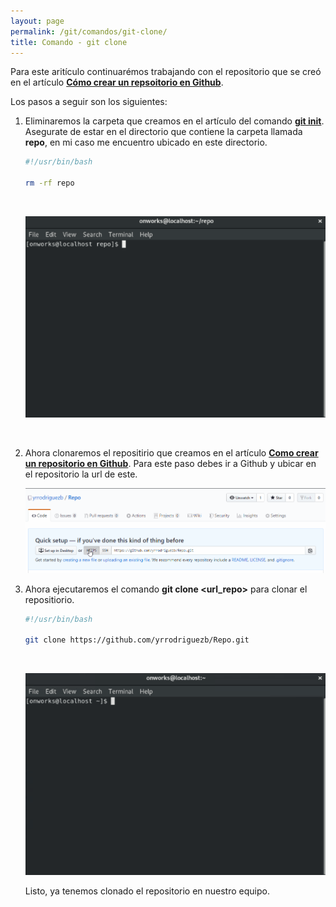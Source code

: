 ```yaml
---
layout: page
permalink: /git/comandos/git-clone/
title: Comando - git clone
---
```


Para este aritículo continuarémos trabajando con el repositorio que se creó en el artículo **[Cómo crear un repsoitorio en Github](../../como-crear-un-repositorio-en-github)**.

Los pasos a seguir son los siguientes:

1. Eliminaremos la carpeta que creamos en el artículo del comando **[git init](../git-init)**. 
Asegurate de estar en el directorio que contiene la carpeta llamada **repo**, en mi caso me encuentro ubicado en este directorio.



    ``` bash
    #!/usr/bin/bash

    rm -rf repo
    ```
    &nbsp;

    ![Drag Racing](../../../assets/images/gif/git/pasos/clonar-repo/1.gif)

    &nbsp;

2. Ahora clonaremos el repositirio que creamos en el artículo **[Como crear un repositorio en Github](../../como-crear-un-repositorio-en-github)**. Para este paso debes ir a Github y ubicar en el repositorio la url de este.

    ![Drag Racing](../../../assets/images/gif/git/pasos/clonar-repo/2.gif)

3. Ahora ejecutaremos el comando **git clone \<url_repo\>** para clonar el repositiorio.

    ``` bash
    #!/usr/bin/bash

    git clone https://github.com/yrrodriguezb/Repo.git
    ```
    &nbsp;

    ![Drag Racing](../../../assets/images/gif/git/pasos/clonar-repo/3.gif)

    Listo, ya tenemos clonado el repositorio en nuestro equipo.
&nbsp;